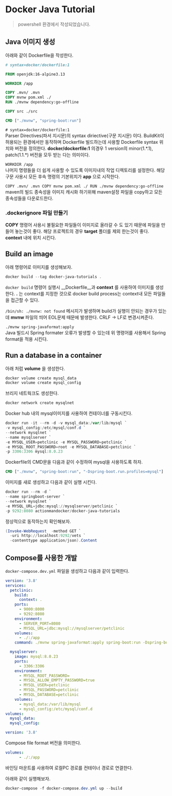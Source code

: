 # Docker Java Tutorial

> powershell 환경에서 작성되었습니다.

## Java 이미지 생성

아래와 같이 Dockerfile을 작성한다.

```dockerfile
# syntax=docker/dockerfile:1

FROM openjdk:16-alpine3.13

WORKDIR /app

COPY .mvn/ .mvn
COPY mvnw pom.xml ./
RUN ./mvnw dependency:go-offline

COPY src ./src

CMD ["./mvnw", "spring-boot:run"]
```

`# syntax=docker/dockerfile:1`  
Parser Directives(파서 지시문)의 syntax diriective(구문 지시문) 이다. BuildKit이 허용되는 환경에서만 동작하며 Dockerfile 빌드하는데 사용할 Dockerfile syntax 위치와 버전을 정의한다. __docker/dockerfile:1__ 의경우 1 version의 minor(1.\*.1), patch(1.1.\*) 버전을 모두 받는 다는 의미이다.

`WORKDIR /app`  
나머지 명령들을 더 쉽게 사용할 수 있도록 이미지내의 작업 디렉토리를 설정한다. 해당 구문 사용시 모든 후속 명령의 기본위치가 __app__ 으로 시작한다.

`COPY .mvn/ .mvn
COPY mvnw pom.xml ./
RUN ./mvnw dependency:go-offline`  
maven의 빌드 종속성을 이미지 캐시화 하기위해 maven설정 파일을 copy하고 모든 종속성들을 다운로드한다.

### .dockerignore 파일 만들기

__COPY__ 명령어 사용시 불필요한 파일들이 이미지로 올라갈 수 도 있기 때문에 파일을 만들어 놓는것이 좋다. 해당 프로젝트의 경우 __target__ 폴더를 제외 한는것이 좋다. __context__ 내에 위치 시킨다.

## Build an image

아래 명령어로 이미지를 생성해보자.

```powershell
docker build --tag docker-java-tutorials .
```

`docker build` 명령어 실행시 __Dockerfile__과 __context__ 를 사용하여 이미지를 생성한다. __.__ 는 context를 지정한 것으로 docker build process는 context내 모든 파일들을 접근할 수 있다.

`/bin/sh: ./mvnw: not found` 메시지가 발생하며 build가 실행이 안되는 경우가 있는데 __mvnw__ 파일의 띄어 EOL문제 때문에 발생한다. CRLF -> LF로 변경시켜준다.

`./mvnw spring-javaformat:apply`  
Java 빌드시 Spring formater 오류가 발생할 수 있는데 위 명령어를 사용해서 Spring format을 적용 시킨다.

## Run a database in a container

아래 처럼 __volume__ 을 생성한다.

```powershell
docker volume create mysql_data
docker volume create mysql_config
```

브리지 네트웍크도 생성한다.

```powershell
docker network create mysqlnet
```

Docker hub 내의 mysql이미지를 사용하여 컨테이너를 구동시킨다.

```powershell
docker run -it --rm -d -v mysql_data:/var/lib/mysql `
-v mysql_config:/etc/mysql/conf.d `
--network mysqlnet `
--name mysqlserver `
-e MYSQL_USER=petclinic -e MYSQL_PASSWORD=petclinic `
-e MYSQL_ROOT_PASSWORD=root -e MYSQL_DATABASE=petclinic `
-p 3306:3306 mysql:8.0.23
```

Dockerfile의 CMD문을 다음과 같이 수정하여 mysql을 사용하도록 하자.

```dockerfile
CMD ["./mvnw", "spring-boot:run", "-Dspring-boot.run.profiles=mysql"]
```

이미지를 새로 생성하고 다음과 같이 실행 시킨다.

```powershell
docker run --rm -d `
--name springboot-server `
--network mysqlnet `
-e MYSQL_URL=jdbc:mysql://mysqlserver/petclinic `
-p 9292:8080 actionmandocker/docker-java-tutorials
```

정상적으로 동작하는지 확인해보자.

```powershell
(Invoke-WebRequest  -method GET `
  -uri http://localhost:9292/vets `
  -contenttype application/json).Content
```

## Compose를 사용한 개발

`docker-compose.dev.yml` 파일을 생성하고 다음과 같이 입력한다.

```yml
version: '3.8'
services:
  petclinic:
    build:
      context: .
    ports:
      - 9000:8000
      - 9292:8080
    environment:
      - SERVER_PORT=8080
      - MYSQL_URL=jdbc:mysql://mysqlserver/petclinic
    volumes:
      - ./:/app
    command: ./mvnw spring-javaformat:apply spring-boot:run -Dspring-boot.run.profiles=mysql -Dspring-boot.run.jvmArguments="-agentlib:jdwp=transport=dt_socket,server=y,suspend=n,address=*:8000"

  mysqlserver:
    image: mysql:8.0.23
    ports:
      - 3306:3306
    environment:
      - MYSQL_ROOT_PASSWORD=
      - MYSQL_ALLOW_EMPTY_PASSWORD=true
      - MYSQL_USER=petclinic
      - MYSQL_PASSWORD=petclinic
      - MYSQL_DATABASE=petclinic
    volumes:
      - mysql_data:/var/lib/mysql
      - mysql_config:/etc/mysql/conf.d
volumes:
  mysql_data:
  mysql_config:
```

```yml
version: '3.8'
```

Compose file format 버전을 의미한다.

```yml
volumes:
      - ./:/app
```

바인딩 마운트를 사용하여 로컬PC 경로를 컨테이너 경로로 연결한다.

아래와 같이 실행해보자.

```powershell
docker-compose -f docker-compose.dev.yml up --build
```